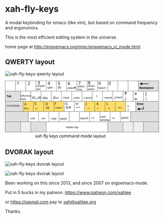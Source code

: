 xah-fly-keys
===================

A modal keybinding for emacs (like vim), but based on command frequency and ergonomics.

This is the most efficient editing system in the universe.

home page at
http://ergoemacs.org/misc/ergoemacs_vi_mode.html

QWERTY layout
-------------------
![xah-fly-keys qwerty layout](https://cdn.rawgit.com/jessdejong/xah-fly-keys/47718bf8/xah_fly_keys_layout_qwerty.svg "xah-fly-keys qwerty layout")

![xah-fly-keys qwerty layout](xah_fly_keys_layout_qwerty.svg "xah-fly-keys qwerty layout")

DVORAK layout
-------------------
![xah-fly-keys dvorak layout](https://cdn.rawgit.com/jessdejong/xah-fly-keys/c45a13cf/xah_fly_keys_layout_dvorak.svg "xah-fly-keys dvorak layout")

![xah-fly-keys dvorak layout](https://cdn.rawgit.com/xahlee/xah-fly-keys/master/xah_fly_keys_layout_dvorak.svg "xah-fly-keys dvorak layout")

Been working on this since 2013, and since 2007 on ergoemacs-mode.

Put in 5 bucks in my patreon.
https://www.patreon.com/xahlee

or https://paypal.com
pay to xah@xahlee.org

Thanks.
